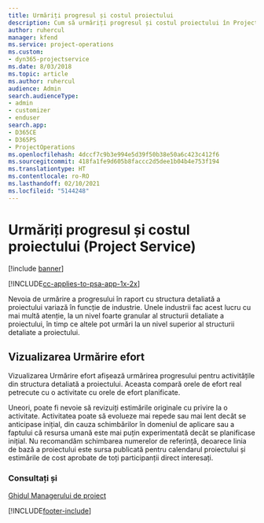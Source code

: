 ```yaml
---
title: Urmăriți progresul și costul proiectului
description: Cum să urmăriți progresul și costul proiectului în Project Service
author: ruhercul
manager: kfend
ms.service: project-operations
ms.custom:
- dyn365-projectservice
ms.date: 8/03/2018
ms.topic: article
ms.author: ruhercul
audience: Admin
search.audienceType:
- admin
- customizer
- enduser
search.app:
- D365CE
- D365PS
- ProjectOperations
ms.openlocfilehash: 4dccf7c9b3e994e5d39f50b38e50a6c423c412f6
ms.sourcegitcommit: 418fa1fe9d605b8faccc2d5dee1b04b4e753f194
ms.translationtype: HT
ms.contentlocale: ro-RO
ms.lasthandoff: 02/10/2021
ms.locfileid: "5144248"
---
```

# <a name="track-project-progress-and-cost-project-service"></a>Urmăriți progresul și costul proiectului (Project Service)

[!include [banner](../includes/psa-now-project-operations.md)]

[!INCLUDE[cc-applies-to-psa-app-1x-2x](../includes/cc-applies-to-psa-app-1x-2x.md)]

Nevoia de urmărire a progresului în raport cu structura detaliată a proiectului variază în funcție de industrie. Unele industrii fac acest lucru cu mai multă atenție, la un nivel foarte granular al structurii detaliate a proiectului, în timp ce altele pot urmări la un nivel superior al structurii detaliate a proiectului.  
  
## <a name="effort-tracking-view"></a>Vizualizarea Urmărire efort  
Vizualizarea Urmărire efort afișează urmărirea progresului pentru activitățile din structura detaliată a proiectului. Aceasta compară orele de efort real petrecute cu o activitate cu orele de efort planificate.  
  
Uneori, poate fi nevoie să revizuiți estimările originale cu privire la o activitate. Activitatea poate să evolueze mai repede sau mai lent decât se anticipase inițial, din cauza schimbărilor în domeniul de aplicare sau a faptului că resursa umană este mai puțin experimentată decât se planificase inițial. Nu recomandăm schimbarea numerelor de referință, deoarece linia de bază a proiectului este sursa publicată pentru calendarul proiectului și estimările de cost aprobate de toți participanții direct interesați.  
  
### <a name="see-also"></a>Consultați și  
 [Ghidul Managerului de proiect](../psa/project-manager-guide.md)


[!INCLUDE[footer-include](../includes/footer-banner.md)]